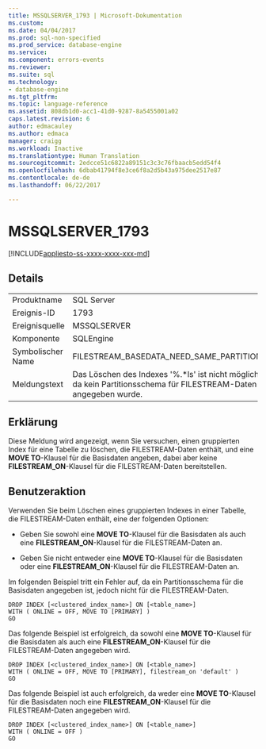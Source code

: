 ```yaml
---
title: MSSQLSERVER_1793 | Microsoft-Dokumentation
ms.custom: 
ms.date: 04/04/2017
ms.prod: sql-non-specified
ms.prod_service: database-engine
ms.service: 
ms.component: errors-events
ms.reviewer: 
ms.suite: sql
ms.technology:
- database-engine
ms.tgt_pltfrm: 
ms.topic: language-reference
ms.assetid: 808db1d0-acc1-41d0-9287-8a5455001a02
caps.latest.revision: 6
author: edmacauley
ms.author: edmaca
manager: craigg
ms.workload: Inactive
ms.translationtype: Human Translation
ms.sourcegitcommit: 2edcce51c6822a89151c3c3c76fbaacb5edd54f4
ms.openlocfilehash: 6dbab41794f8e3ce6f8a2d5b43a975dee2517e87
ms.contentlocale: de-de
ms.lasthandoff: 06/22/2017

---
```

# <a name="mssqlserver1793"></a>MSSQLSERVER_1793
[!INCLUDE[appliesto-ss-xxxx-xxxx-xxx-md](../../includes/appliesto-ss-xxxx-xxxx-xxx-md.md)]
  
## <a name="details"></a>Details  
  
|||  
|-|-|  
|Produktname|SQL Server|  
|Ereignis-ID|1793|  
|Ereignisquelle|MSSQLSERVER|  
|Komponente|SQLEngine|  
|Symbolischer Name|FILESTREAM_BASEDATA_NEED_SAME_PARTITION|  
|Meldungstext|Das Löschen des Indexes '%.*ls' ist nicht möglich, da kein Partitionsschema für FILESTREAM-Daten angegeben wurde.|  
  
## <a name="explanation"></a>Erklärung  
Diese Meldung wird angezeigt, wenn Sie versuchen, einen gruppierten Index für eine Tabelle zu löschen, die FILESTREAM-Daten enthält, und eine **MOVE TO**-Klausel für die Basisdaten angeben, dabei aber keine **FILESTREAM_ON**-Klausel für die FILESTREAM-Daten bereitstellen.  
  
## <a name="user-action"></a>Benutzeraktion  
Verwenden Sie beim Löschen eines gruppierten Indexes in einer Tabelle, die FILESTREAM-Daten enthält, eine der folgenden Optionen:  
  
-   Geben Sie sowohl eine **MOVE TO**-Klausel für die Basisdaten als auch eine **FILESTREAM_ON**-Klausel für die FILESTREAM-Daten an.  
  
-   Geben Sie nicht entweder eine **MOVE TO**-Klausel für die Basisdaten oder eine **FILESTREAM_ON**-Klausel für die FILESTREAM-Daten an.  
  
Im folgenden Beispiel tritt ein Fehler auf, da ein Partitionsschema für die Basisdaten angegeben ist, jedoch nicht für die FILESTREAM-Daten.  
  
```Transact-SQL  
DROP INDEX [<clustered_index_name>] ON [<table_name>]   
WITH ( ONLINE = OFF, MOVE TO [PRIMARY] )  
GO  
```  
  
Das folgende Beispiel ist erfolgreich, da sowohl eine **MOVE TO**-Klausel für die Basisdaten als auch eine **FILESTREAM_ON**-Klausel für die FILESTREAM-Daten angegeben wird.  
  
```Transact-SQL  
DROP INDEX [<clustered_index_name>] ON [<table_name>]   
WITH ( ONLINE = OFF, MOVE TO [PRIMARY], filestream_on 'default' )  
GO  
```  
  
Das folgende Beispiel ist auch erfolgreich, da weder eine **MOVE TO**-Klausel für die Basisdaten noch eine **FILESTREAM_ON**-Klausel für die FILESTREAM-Daten angegeben wird.  
  
```Transact-SQL  
DROP INDEX [<clustered_index_name>] ON [<table_name>]   
WITH ( ONLINE = OFF )  
GO  
```  
  

